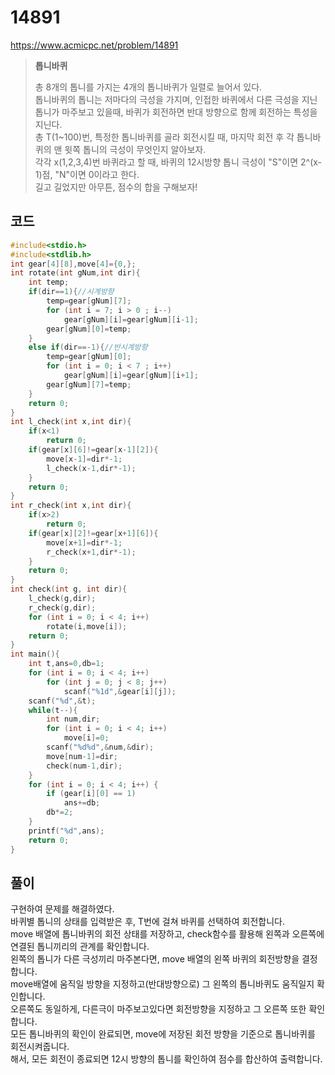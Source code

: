 # 14891
https://www.acmicpc.net/problem/14891
> **<p>톱니바퀴</p>**
> 총 8개의 톱니를 가지는 4개의 톱니바퀴가 일렬로 늘어서 있다.<br>
> 톱니바퀴의 톱니는 저마다의 극성을 가지며, 인접한 바퀴에서 다른 극성을 지닌 톱니가 마주보고 있을때, 바퀴가 회전하면 반대 방향으로 함께 회전하는 특성을 지닌다.<br>
> 총 T(1~100)번, 특정한 톱니바퀴를 골라 회전시킬 때, 마지막 회전 후 각 톱니바퀴의 맨 윗쪽 톱니의 극성이 무엇인지 알아보자.<br>
> 각각 x(1,2,3,4)번 바퀴라고 할 때, 바퀴의 12시방향 톱니 극성이 "S"이면 2^(x-1)점, "N"이면 0이라고 한다.<br>
> 길고 길었지만 아무튼, 점수의 합을 구해보자!<br>

## 코드
```c
#include<stdio.h>
#include<stdlib.h>
int gear[4][8],move[4]={0,};
int rotate(int gNum,int dir){
    int temp;
    if(dir==1){//시계방향
        temp=gear[gNum][7];
        for (int i = 7; i > 0 ; i--)
            gear[gNum][i]=gear[gNum][i-1];
        gear[gNum][0]=temp;
    }
    else if(dir==-1){//반시계방향
        temp=gear[gNum][0];
        for (int i = 0; i < 7 ; i++)
            gear[gNum][i]=gear[gNum][i+1];
        gear[gNum][7]=temp;
    }
    return 0;
}
int l_check(int x,int dir){
    if(x<1)
        return 0;
    if(gear[x][6]!=gear[x-1][2]){
        move[x-1]=dir*-1;
        l_check(x-1,dir*-1);
    }
    return 0;
}
int r_check(int x,int dir){
    if(x>2)
        return 0;
    if(gear[x][2]!=gear[x+1][6]){
        move[x+1]=dir*-1;
        r_check(x+1,dir*-1);
    }
    return 0;
}
int check(int g, int dir){
    l_check(g,dir);
    r_check(g,dir);
    for (int i = 0; i < 4; i++)
        rotate(i,move[i]);
    return 0;
}
int main(){
    int t,ans=0,db=1;
    for (int i = 0; i < 4; i++)
        for (int j = 0; j < 8; j++)
            scanf("%1d",&gear[i][j]);
    scanf("%d",&t);
    while(t--){
        int num,dir;
        for (int i = 0; i < 4; i++)
            move[i]=0;
        scanf("%d%d",&num,&dir);
        move[num-1]=dir;
        check(num-1,dir);
    }
    for (int i = 0; i < 4; i++) {
		if (gear[i][0] == 1)
			ans+=db;
		db*=2;
	}
    printf("%d",ans);
    return 0;
}
```

## 풀이
구현하여 문제를 해결하였다.<br>
바퀴별 톱니의 상태를 입력받은 후, T번에 걸쳐 바퀴를 선택하여 회전합니다.<br>
move 배열에 톱니바퀴의 회전 상태를 저장하고, check함수를 활용해 왼쪽과 오른쪽에 연결된 톱니끼리의 관계를 확인합니다.<br>
왼쪽의 톱니가 다른 극성끼리 마주본다면, move 배열의 왼쪽 바퀴의 회전방향을 결정합니다.<br>
move배열에 움직일 방향을 지정하고(반대방향으로) 그 왼쪽의 톱니바퀴도 움직일지 확인합니다.<br>
오른쪽도 동일하게, 다른극이 마주보고있다면 회전방향을 지정하고 그 오른쪽 또한 확인합니다.<br>
모든 톱니바퀴의 확인이 완료되면, move에 저장된 회전 방향을 기준으로 톱니바퀴를 회전시켜줍니다.<br>
해서, 모든 회전이 종료되면 12시 방향의 톱니를 확인하여 점수를 합산하여 출력합니다.<br>